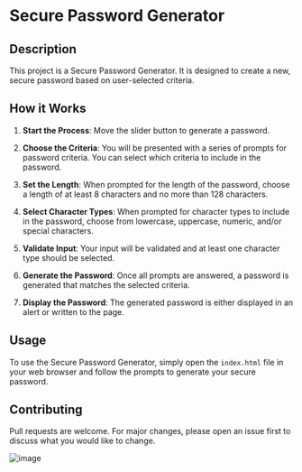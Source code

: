# Secure Password Generator

## Description

This project is a Secure Password Generator. It is designed to create a new, secure password based on user-selected criteria.

## How it Works

1. **Start the Process**: Move the slider button to generate a password.

2. **Choose the Criteria**: You will be presented with a series of prompts for password criteria. You can select which criteria to include in the password.

3. **Set the Length**: When prompted for the length of the password, choose a length of at least 8 characters and no more than 128 characters.

4. **Select Character Types**: When prompted for character types to include in the password, choose from lowercase, uppercase, numeric, and/or special characters.

5. **Validate Input**: Your input will be validated and at least one character type should be selected.

6. **Generate the Password**: Once all prompts are answered, a password is generated that matches the selected criteria.

7. **Display the Password**: The generated password is either displayed in an alert or written to the page.

## Usage

To use the Secure Password Generator, simply open the `index.html` file in your web browser and follow the prompts to generate your secure password.

## Contributing

Pull requests are welcome. For major changes, please open an issue first to discuss what you would like to change.

![image](https://github.com/Phillip-Sutton/finalProject/assets/148406483/6d6633b2-6a75-4108-a8d1-cda941c3dfce)


